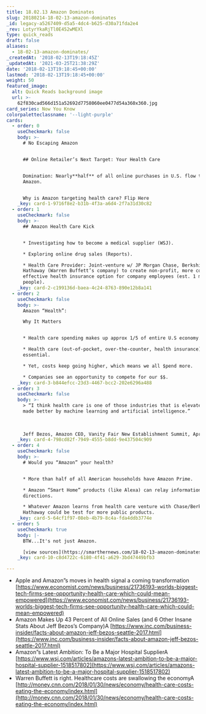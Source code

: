```yaml
---
title: 18.02.13 Amazon Dominates
slug: 20180214-18-02-13-amazon-dominates
_id: legacy-a5267409-d5a5-4dc4-b625-d30a71fda2e4
_rev: LotyrYkaRjTl0E452wMEXl
type: quick_reads
draft: false
aliases:
  - 18-02-13-amazon-dominates/
_createdAt: '2018-02-13T19:18:45Z'
_updatedAt: '2021-03-25T21:38:29Z'
date: '2018-02-13T19:18:45+00:00'
lastmod: '2018-02-13T19:18:45+00:00'
weight: 50
featured_image:
  alt: Quick Reads background image
  url: >-
    62f830cad566d151a52692d7758060ee0477d54a360x360.jpg
card_series: Now You Know
colorpaletteclassname: '--light-purple'
cards:
  - order: 0
    useCheckmark: false
    body: >-
      # No Escaping Amazon


      ## Online Retailer’s Next Target: Your Health Care


      Domination: Nearly**half** of all online purchases in U.S. flow through
      Amazon.


      Why is Amazon targeting health care? Flip Here
    _key: card-1-9716f8e2-b31b-4f3a-a6d4-2f7a31d30c82
  - order: 1
    useCheckmark: false
    body: >-
      ## Amazon Health Care Kick


      * Investigating how to become a medical supplier (WSJ).

      * Exploring online drug sales (Reports).

      * Health Care Provider: Joint-venture w/ JP Morgan Chase, Berkshire
      Hathaway (Warren Buffett’s company) to create non-profit, more cost
      effective health insurance option for company employees (est. 1 million
      people).
    _key: card-2-c199136d-baea-4c24-8763-890e12b8a141
  - order: 2
    useCheckmark: false
    body: >-
      Amazon “Health”:  

      Why It Matters


      * Health care spending makes up approx 1/5 of entire U.S economy.

      * Health care (out-of-pocket, over-the-counter, health insurance) =
      essential.

      * Yet, costs keep going higher, which means we all $pend more.

      * Companies see an opportunity to compete for our $$.
    _key: card-3-b844efcc-23d3-4467-bcc2-202e6296a488
  - order: 3
    useCheckmark: false
    body: >-
      > “I think health care is one of those industries that is elevated and
      made better by machine learning and artificial intelligence.”  
        
        
        
      Jeff Bezos, Amazon CEO, Vanity Fair New Establishment Summit, April 2017
    _key: card-4-798cd82f-7949-4555-b8dd-9e437504c909
  - order: 4
    useCheckmark: false
    body: >-
      # Would you “Amazon” your health?


      * More than half of all American households have Amazon Prime.

      * Amazon “Smart Home” products (like Alexa) can relay information, give
      directions.

      * Whatever Amazon learns from health care venture with Chase/Berkshire
      Hathaway could be test for more public products.
    _key: card-5-64cf1f97-08eb-4b79-8c4a-fda4ddb3774e
  - order: 5
    useCheckmark: true
    body: |-
      BTW...It's not just Amazon.

      [view sources](https://smarthernews.com/18-02-13-amazon-dominates/)
    _key: card-10-c8d4722c-6180-4f41-a629-3bd47449bfb3

---
```

* Apple and Amazon”s moves in health signal a coming transformation [https://www.economist.com/news/business/21736193-worlds-biggest-tech-firms-see-opportunity-health-care-which-could-mean-empowered](https://www.economist.com/news/business/21736193-worlds-biggest-tech-firms-see-opportunity-health-care-which-could-mean-empowered)
* Amazon Makes Up 43 Percent of All Online Sales (and 6 Other Insane Stats About Jeff Bezos’s Company)A [https://www.inc.com/business-insider/facts-about-amazon-jeff-bezos-seattle-2017.html](https://www.inc.com/business-insider/facts-about-amazon-jeff-bezos-seattle-2017.html)
* Amazon”s Latest Ambition: To Be a Major Hospital SupplierA [https://www.wsj.com/articles/amazons-latest-ambition-to-be-a-major-hospital-supplier-1518517802](https://www.wsj.com/articles/amazons-latest-ambition-to-be-a-major-hospital-supplier-1518517802)
* Warren Buffett is right. Healthcare costs are swallowing the economyA [http://money.cnn.com/2018/01/30/news/economy/health-care-costs-eating-the-economy/index.html](http://money.cnn.com/2018/01/30/news/economy/health-care-costs-eating-the-economy/index.html)